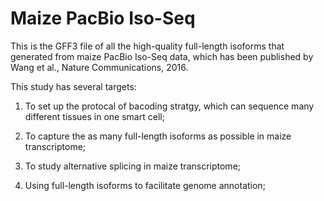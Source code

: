 # Maize PacBio Iso-Seq

This is the GFF3 file of all the high-quality full-length isoforms that generated from maize PacBio Iso-Seq data, which has been
published by Wang et al., Nature Communications, 2016.

This study has several targets:
 1) To set up the protocal of bacoding stratgy, which can sequence many different tissues in one smart cell;

 2) To capture the as many full-length isoforms as possible in maize transcriptome;
 
 3) To study alternative splicing in maize transcriptome;
 
 4) Using full-length isoforms to facilitate genome annotation;
